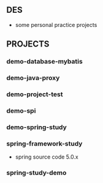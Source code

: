 ## DES
- some personal practice projects 

## PROJECTS

### demo-database-mybatis

### demo-java-proxy

### demo-project-test

### demo-spi

### demo-spring-study

### spring-framework-study
- spring source code 5.0.x

### spring-study-demo
